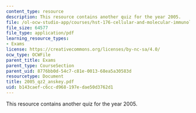 ```yaml
---
content_type: resource
description: This resource contains another quiz for the year 2005.
file: /ol-ocw-studio-app/courses/hst-176-cellular-and-molecular-immunology-fall-2005/b143caefc6ccd968197edae50d3762d1_2005_qz2_anskey.pdf
file_size: 64577
file_type: application/pdf
learning_resource_types:
- Exams
license: https://creativecommons.org/licenses/by-nc-sa/4.0/
ocw_type: OCWFile
parent_title: Exams
parent_type: CourseSection
parent_uid: 8776bb0d-54c7-c81e-0013-68ea5a30583d
resourcetype: Document
title: 2005_qz2_anskey.pdf
uid: b143caef-c6cc-d968-197e-dae50d3762d1
---
```

This resource contains another quiz for the year 2005.